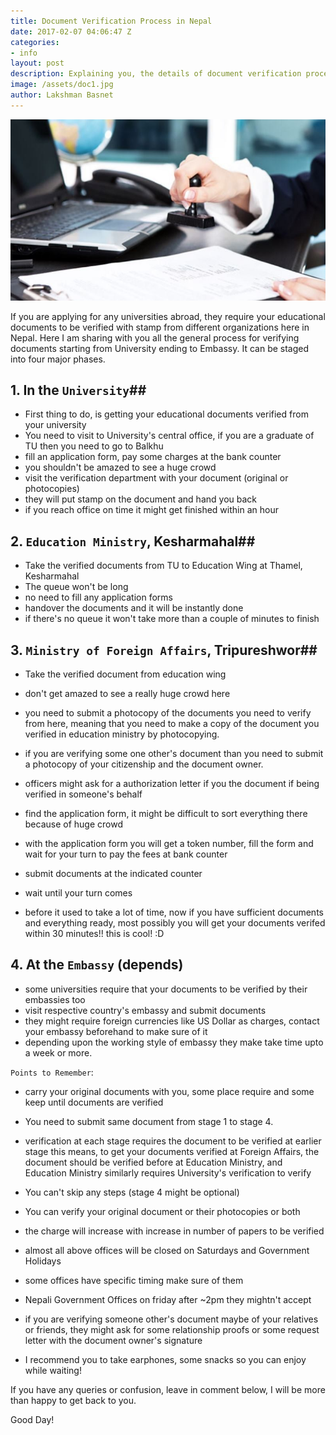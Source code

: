 ```yaml
---
title: Document Verification Process in Nepal
date: 2017-02-07 04:06:47 Z
categories:
- info
layout: post
description: Explaining you, the details of document verification process, time it takes and major activitied involved in Nepal from university, education ministry, consular section of foreign ministry and the embassy.
image: /assets/doc1.jpg
author: Lakshman Basnet
---
```


<img src="/assets/doc.jpg" alt="document verification in Nepal">

If you are applying for any universities abroad, they require your educational documents to be verified with stamp from different organizations here in Nepal. Here I am sharing with you all the general process for verifying documents starting from University ending to Embassy. It can be staged into four major phases.

## 1. In the `University`##

* First thing to do, is getting your educational documents verified from your university
* You need to visit to University's central office, if you are a graduate of TU then you need to go to Balkhu
* fill an application form, pay some charges at the bank counter
* you shouldn't be amazed to see a huge crowd
* visit the verification department with your document (original or photocopies)
* they will put stamp on the document and hand you back
* if you reach office on time it might get finished within an hour


## 2. `Education Ministry`, Kesharmahal##

* Take the verified documents from TU to Education Wing at Thamel, Kesharmahal
* The queue won't be long
* no need to fill any application forms
* handover the documents and it will be instantly done
* if there's no queue it won't take more than a couple of minutes to finish


## 3. `Ministry of Foreign Affairs`, Tripureshwor##

* Take the verified document from education wing
* don't get amazed to see a really huge crowd here 
* you need to submit a photocopy of the documents you need to verify from here, meaning that you need to make a copy of the document you verified in education ministry by photocopying.
* if you are verifying some one other's document than you need to submit a photocopy of your citizenship and the document owner.
* officers might ask for a authorization letter if you the document if being verified in someone's behalf
* find the application form, it might be difficult to sort everything there because of huge crowd
* with the application form you will get a token number, fill the form and wait for your turn to pay the fees at bank counter

* submit documents at the indicated counter

* wait until your turn comes
* before it used to take a lot of time, now if you have sufficient documents and everything ready, most possibly you will get your documents verifed within 30 minutes!! this is cool! :D



## 4. At the `Embassy` (depends)

* some universities require that your documents to be verified by their embassies too
* visit respective country's embassy and submit documents
* they might require foreign currencies like US Dollar as charges, contact your embassy beforehand to make sure of it
* depending upon the working style of embassy they make take time upto a week or more.


`Points to Remember`:

* carry your original documents with you, some place require and some keep until documents are verified

* You need to submit same document from stage 1 to stage 4.

* verification at each stage requires the document to be verified at earlier stage this means, to get your documents verified at Foreign Affairs, the document should be verified before at Education Ministry, and Education Ministry similarly requires University's verification to verify

* You can't skip any steps (stage 4 might be optional)

* You can verify your original document or their photocopies or both

* the charge will increase with increase in number of papers to be verified

* almost all above offices will be closed on Saturdays and Government Holidays

* some offices have specific timing make sure of them

* Nepali Government Offices on friday after ~2pm they mightn't accept 

* if you are verifying someone other's document maybe of your relatives or friends, they might ask for some relationship proofs or some request letter with the document owner's signature

* I recommend you to take earphones, some snacks so you can enjoy while waiting!


If you have any queries or confusion, leave in comment below, I will be more than happy to get back to you.

Good Day!